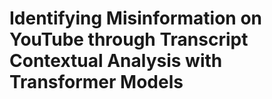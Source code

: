 # Identifying Misinformation on YouTube through Transcript Contextual Analysis with Transformer Models
